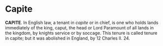 # Capite

**CAPITE**. In English law, a tenant in _capite_ or in chief, is one who holds lands immediately of the king, caput, the head or Lord Paramount of all lands in the kingdom, by knights service or by soccage. This tenure is called tenure in capite; but it was abolished in England, by 12 Charles II. 24.